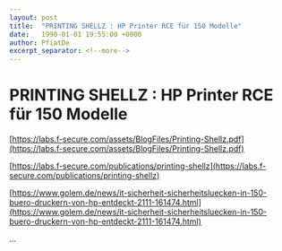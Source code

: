 ```yaml
---
layout: post
title:  "PRINTING SHELLZ : HP Printer RCE für 150 Modelle"
date:   1990-01-01 19:55:00 +0000
author: PfiatDe
excerpt_separator: <!--more-->
---
```


# PRINTING SHELLZ : HP Printer RCE für 150 Modelle

[https://labs.f-secure.com/assets/BlogFiles/Printing-Shellz.pdf](https://labs.f-secure.com/assets/BlogFiles/Printing-Shellz.pdf)

[https://labs.f-secure.com/publications/printing-shellz](https://labs.f-secure.com/publications/printing-shellz)

[https://www.golem.de/news/it-sicherheit-sicherheitsluecken-in-150-buero-druckern-von-hp-entdeckt-2111-161474.html](https://www.golem.de/news/it-sicherheit-sicherheitsluecken-in-150-buero-druckern-von-hp-entdeckt-2111-161474.html)

...
<!--more-->
